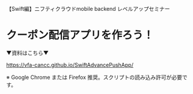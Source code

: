 【Swift編】ニフティクラウドmobile backend レベルアップセミナー
# __クーポン配信アプリを作ろう！__

▼資料はこちら▼

https://vfa-cancc.github.io/SwiftAdvancePushApp/

※ Google Chrome または Firefox 推奨。スクリプトの読み込み許可が必要です。
